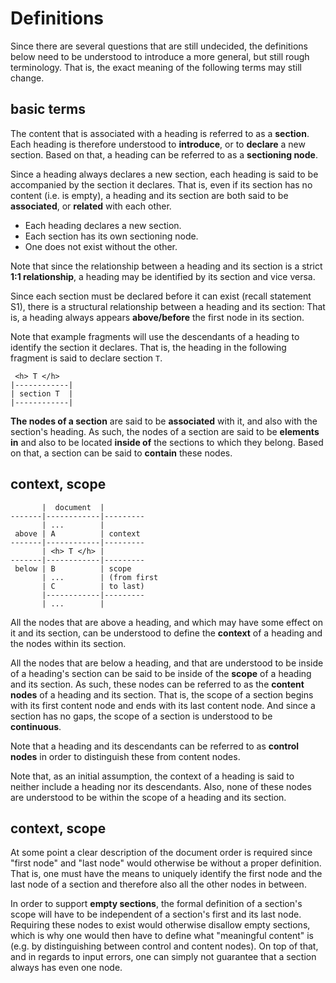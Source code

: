 
<!-- ======================================================================= -->
# Definitions

Since there are several questions that are still undecided, the definitions
below need to be understood to introduce a more general, but still rough
terminology. That is, the exact meaning of the following terms may still
change.

<!-- ======================================================================= -->
## basic terms

The content that is associated with a heading is referred to as a **section**.
Each heading is therefore understood to **introduce**, or to **declare** a new
section. Based on that, a heading can be referred to as a **sectioning node**.

Since a heading always declares a new section, each heading is said to be
accompanied by the section it declares. That is, even if its section has no
content (i.e. is empty), a heading and its section are both said to be
**associated**, or **related** with each other.

- Each heading declares a new section.
- Each section has its own sectioning node.
- One does not exist without the other.

Note that since the relationship between a heading and its section is a strict
**1:1 relationship**, a heading may be identified by its section and vice versa.

Since each section must be declared before it can exist (recall statement S1),
there is a structural relationship between a heading and its section: That is,
a heading always appears **above/before** the first node in its section.

Note that example fragments will use the descendants of a heading to identify
the section it declares. That is, the heading in the following fragment is
said to declare section `T`.

```
 <h> T </h>
|------------|
| section T  |
|------------|
```

**The nodes of a section** are said to be **associated** with it, and also
with the section's heading. As such, the nodes of a section are said to be
**elements in** and also to be located **inside of** the sections to which
they belong. Based on that, a section can be said to **contain** these nodes.

<!-- ======================================================================= -->
## context, scope

```
       |  document  |
-------|------------|---------
       | ...        |
 above | A          | context
-------|------------|---------
       | <h> T </h> |
-------|------------|---------
 below | B          | scope
       | ...        | (from first
       | C          | to last)
       |------------|---------
       | ...        |
```

All the nodes that are above a heading, and which may have some effect on it
and its section, can be understood to define the **context** of a heading and
the nodes within its section.

All the nodes that are below a heading, and that are understood to be inside
of a heading's section can be said to be inside of the **scope** of a heading
and its section. As such, these nodes can be referred to as the **content nodes**
of a heading and its section. That is, the scope of a section begins with its
first content node and ends with its last content node. And since a section
has no gaps, the scope of a section is understood to be **continuous**.

Note that a heading and its descendants can be referred to as **control nodes**
in order to distinguish these from content nodes.

Note that, as an initial assumption, the context of a heading is said to neither
include a heading nor its descendants. Also, none of these nodes are understood
to be within the scope of a heading and its section.

<!-- ======================================================================= -->
## context, scope

At some point a clear description of the document order is required since
"first node" and "last node" would otherwise be without a proper definition.
That is, one must have the means to uniquely identify the first node and the
last node of a section and therefore also all the other nodes in between.

In order to support **empty sections**, the formal definition of a section's
scope will have to be independent of a section's first and its last node.
Requiring these nodes to exist would otherwise disallow empty sections, which
is why one would then have to define what "meaningful content" is (e.g. by
distinguishing between control and content nodes). On top of that, and in
regards to input errors, one can simply not guarantee that a section always
has even one node.
